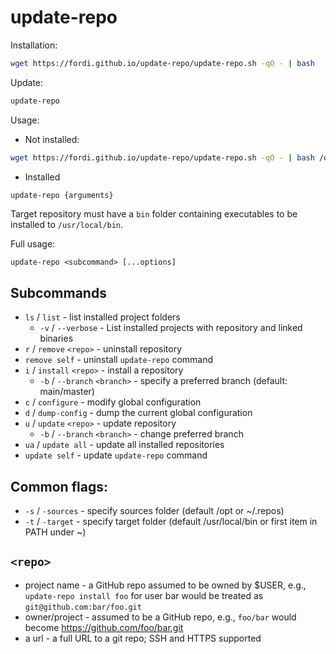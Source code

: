 # update-repo

Installation:

```bash
wget https://fordi.github.io/update-repo/update-repo.sh -qO - | bash
```

Update:

```bash
update-repo
```

Usage:

- Not installed:

```bash
wget https://fordi.github.io/update-repo/update-repo.sh -qO - | bash /dev/stdin {arguments}
```

- Installed

```bash
update-repo {arguments}
```

Target repository must have a `bin` folder containing executables to be installed to `/usr/local/bin`.

Full usage:

`update-repo <subcommand> [...options]`

## Subcommands

 - `ls` / `list` - list installed project folders
     - `-v` / `--verbose` - List installed projects with repository and linked binaries
 - `r` / `remove` `<repo>` - uninstall repository
 - `remove self` - uninstall `update-repo` command
 - `i` / `install` `<repo>` - install a repository
     - `-b` / `--branch` `<branch>` - specify a preferred branch (default: main/master)
 - `c` / `configure` - modify global configuration
 - `d` / `dump-config` - dump the current global configuration
 - `u` / `update` `<repo>` - update repository
      - `-b` / `--branch` `<branch>` - change preferred branch
 - `ua` / `update all` - update all installed repositories
 - `update self` - update `update-repo` command

## Common flags:
 - `-s` / `-sources` - specify sources folder (default /opt or ~/.repos)
 - `-t` / `-target` - specify target folder (default /usr/local/bin or first item in PATH under ~)

## `<repo>`
 - project name - a GitHub repo assumed to be owned by $USER, e.g., `update-repo install foo` for user bar would be treated as `git@github.com:bar/foo.git`
 - owner/project - assumed to be a GitHub repo, e.g., `foo/bar` would become https://github.com/foo/bar.git
 - a url - a full URL to a git repo; SSH and HTTPS supported
